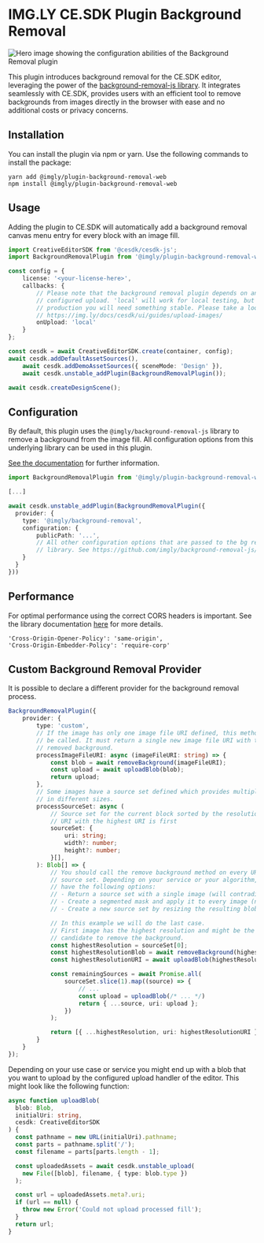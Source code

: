 # IMG.LY CE.SDK Plugin Background Removal

![Hero image showing the configuration abilities of the Background Removal plugin](https://img.ly/static/plugins/background-removal/gh-repo-header.jpg)

This plugin introduces background removal for the CE.SDK editor, leveraging the power of the [background-removal-js library](https://github.com/imgly/background-removal-js). It integrates seamlessly with CE.SDK, provides users with an efficient tool to remove backgrounds from images directly in the browser with ease and no additional costs or privacy concerns.

## Installation

You can install the plugin via npm or yarn. Use the following commands to install the package:

```
yarn add @imgly/plugin-background-removal-web
npm install @imgly/plugin-background-removal-web
```

## Usage

Adding the plugin to CE.SDK will automatically add a background removal
canvas menu entry for every block with an image fill.

```typescript
import CreativeEditorSDK from '@cesdk/cesdk-js';
import BackgroundRemovalPlugin from '@imgly/plugin-background-removal-web';

const config = {
    license: '<your-license-here>',
    callbacks: {
        // Please note that the background removal plugin depends on an correctly
        // configured upload. 'local' will work for local testing, but in
        // production you will need something stable. Please take a look at:
        // https://img.ly/docs/cesdk/ui/guides/upload-images/
        onUpload: 'local'
    }
};

const cesdk = await CreativeEditorSDK.create(container, config);
await cesdk.addDefaultAssetSources(),
    await cesdk.addDemoAssetSources({ sceneMode: 'Design' }),
    await cesdk.unstable_addPlugin(BackgroundRemovalPlugin());

await cesdk.createDesignScene();
```

## Configuration

By default, this plugin uses the `@imgly/background-removal-js` library to remove
a background from the image fill. All configuration options from this underlying
library can be used in this plugin.

[See the documentation](https://github.com/imgly/background-removal-js/tree/main/packages/web#advanced-configuration) for further information.

```typescript
import BackgroundRemovalPlugin from '@imgly/plugin-background-removal-web';

[...]

await cesdk.unstable_addPlugin(BackgroundRemovalPlugin({
  provider: {
    type: '@imgly/background-removal',
    configuration: {
        publicPath: '...',
        // All other configuration options that are passed to the bg removal
        // library. See https://github.com/imgly/background-removal-js/tree/main/packages/web#advanced-configuration
    }
  }
}))

```

## Performance

For optimal performance using the correct CORS headers is important. See the library documentation [here](https://github.com/imgly/background-removal-js/tree/main/packages/web#performance) for more details.

```
'Cross-Origin-Opener-Policy': 'same-origin',
'Cross-Origin-Embedder-Policy': 'require-corp'
```

## Custom Background Removal Provider

It is possible to declare a different provider for the background removal process.

```typescript
BackgroundRemovalPlugin({
    provider: {
        type: 'custom',
        // If the image has only one image file URI defined, this method will
        // be called. It must return a single new image file URI with the
        // removed background.
        processImageFileURI: async (imageFileURI: string) => {
            const blob = await removeBackground(imageFileURI);
            const upload = await uploadBlob(blob);
            return upload;
        },
        // Some images have a source set defined which provides multiple images
        // in different sizes.
        processSourceSet: async (
            // Source set for the current block sorted by the resolution.
            // URI with the highest URI is first
            sourceSet: {
                uri: string;
                width?: number;
                height?: number;
            }[],
        ): Blob[] => {
            // You should call the remove background method on every URI in the
            // source set. Depending on your service or your algorithm, you
            // have the following options:
            // - Return a source set with a single image (will contradict the use-case of source sets and degrades the user experience)
            // - Create a segmented mask and apply it to every image (not always available)
            // - Create a new source set by resizing the resulting blob.

            // In this example we will do the last case.
            // First image has the highest resolution and might be the best
            // candidate to remove the background.
            const highestResolution = sourceSet[0];
            const highestResolutionBlob = await removeBackground(highestResolution.uri);
            const highestResolutionURI = await uploadBlob(highestResolutionBlob);

            const remainingSources = await Promise.all(
                sourceSet.slice(1).map((source) => {
                    // ...
                    const upload = uploadBlob(/* ... */)
                    return { ...source, uri: upload };
                })
            );

            return [{ ...highestResolution, uri: highestResolutionURI }, remainingSources];
        }
    }
});
```

Depending on your use case or service you might end up with a blob that you want to upload by the
configured upload handler of the editor. This might look like the following function:

```typescript
async function uploadBlob(
  blob: Blob,
  initialUri: string,
  cesdk: CreativeEditorSDK
) {
  const pathname = new URL(initialUri).pathname;
  const parts = pathname.split('/');
  const filename = parts[parts.length - 1];

  const uploadedAssets = await cesdk.unstable_upload(
    new File([blob], filename, { type: blob.type })
  );

  const url = uploadedAssets.meta?.uri;
  if (url == null) {
    throw new Error('Could not upload processed fill');
  }
  return url;
}
```
